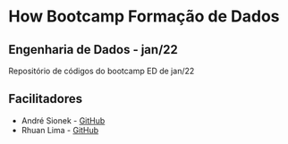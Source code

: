 # How Bootcamp Formação de Dados

## Engenharia de Dados - jan/22

Repositório de códigos do bootcamp ED de jan/22

## Facilitadores

* André Sionek - [GitHub](https://github.com/andresionek91)
* Rhuan Lima - [GitHub](https://github.com/rhuanlima)

